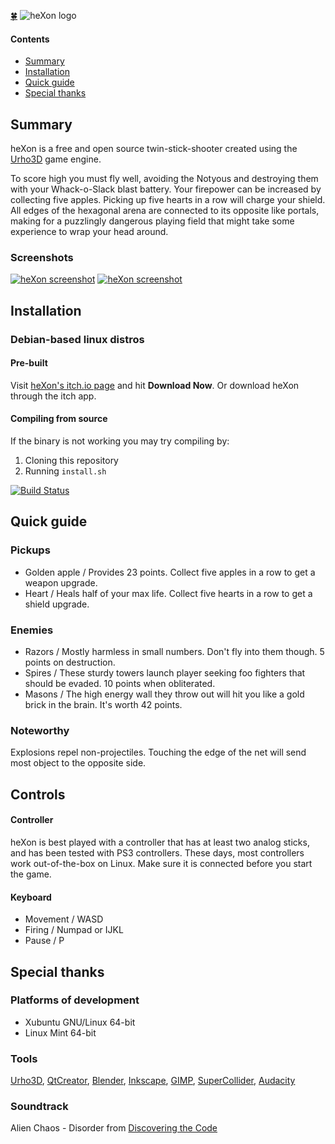 [:four_leaf_clover:](http://www.luckeyproductions.nl/) ![heXon logo](https://raw.githubusercontent.com/LucKeyProductions/heXon/master/Docs/Guide/images/heXonBanner.png)

#### Contents

- [Summary](#summary)
- [Installation](#installation)
- [Quick guide](#quick-guide)
- [Special thanks](#special-thanks)

## Summary

heXon is a free and open source twin-stick-shooter created using the [Urho3D](http://urho3d.github.io) game engine.

To score high you must fly well, avoiding the Notyous and destroying them with your Whack-o-Slack blast battery. Your firepower can be increased by collecting five apples. Picking up five hearts in a row will charge your shield.  
All edges of the hexagonal arena are connected to its opposite like portals, making for a puzzlingly dangerous playing field that might take some experience to wrap your head around.

### Screenshots
[![heXon screenshot](https://raw.githubusercontent.com/LucKeyProductions/heXon/master/Screenshots/Screenshot_Thu_Dec_22_05_25_44_2016.png)](https://raw.githubusercontent.com/LucKeyProductions/heXon/master/Screenshots/Screenshot_Thu_Dec_22_05_25_44_2016.png)
[![heXon screenshot](https://raw.githubusercontent.com/LucKeyProductions/heXon/master/Screenshots/Screenshot_Sun_Jun__5_03_02_18_2016.png)](https://raw.githubusercontent.com/LucKeyProductions/heXon/master/Screenshots/Screenshot_Sun_Jun__5_03_02_18_2016.png)

## Installation
### Debian-based linux distros
#### Pre-built

Visit [heXon's itch.io page](http://luckeyproductions.itch.io/hexon) and hit **Download Now**. Or download heXon through the itch app.

#### Compiling from source

If the binary is not working you may try compiling by:

1. Cloning this repository
2. Running `install.sh`

[![Build Status](https://travis-ci.org/LucKeyProductions/heXon.svg?branch=master)](https://travis-ci.org/LucKeyProductions/heXon)

## Quick guide

### Pickups
* Golden apple / Provides 23 points. Collect five apples in a row to get a weapon upgrade.
* Heart / Heals half of your max life. Collect five hearts in a row to get a shield upgrade.

### Enemies
* Razors / Mostly harmless in small numbers. Don't fly into them though. 5 points on destruction.
* Spires / These sturdy towers launch player seeking foo fighters that should be evaded. 10 points when obliterated.
* Masons / The high energy wall they throw out will hit you like a gold brick in the brain. It's worth 42 points.

### Noteworthy
Explosions repel non-projectiles.
Touching the edge of the net will send most object to the opposite side.

## Controls
#### Controller
heXon is best played with a controller that has at least two analog sticks, and has been tested with PS3 controllers. These days, most controllers work out-of-the-box on Linux. Make sure it is connected before you start the game.
#### Keyboard
* Movement / WASD
* Firing / Numpad or IJKL
* Pause / P

## Special thanks

### Platforms of development
* Xubuntu GNU/Linux 64-bit
* Linux Mint 64-bit

### Tools
[Urho3D](http://urho3d.github.io), [QtCreator](http://wiki.qt.io/Category:Tools::QtCreator), [Blender](http://www.blender.org/), [Inkscape](http://inkscape.org/), [GIMP](http://gimp.org), [SuperCollider](http://supercollider.github.io/), [Audacity](http://web.audacityteam.org/)

### Soundtrack
Alien Chaos - Disorder
from [Discovering the Code](http://www.ektoplazm.com/free-music/alien-chaos-discovering-the-code)
